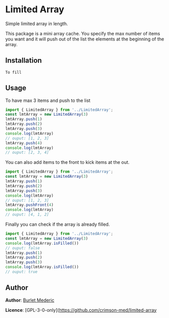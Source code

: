 # Limited Array

Simple limited array in length.

This package is a mini array cache. You specify the max number of items you want and it will push out of the list the elements at the beginning of the array.

## Installation

```
To fill
```

## Usage

To have max 3 items and push to the list

```typescript
import { LimitedArray } from '../LimitedArray';
const lmtArray = new LimitedArray(3)
lmtArray.push(1)
lmtArray.push(2)
lmtArray.push(3)
console.log(lmtArray)
// ouput: [1, 2, 3]
lmtArray.push(4)
console.log(lmtArray)
// ouput: [2, 3, 4]
```

You can also add items to the front to kick items at the out.

```typescript
import { LimitedArray } from '../LimitedArray';
const lmtArray = new LimitedArray(3)
lmtArray.push(1)
lmtArray.push(2)
lmtArray.push(3)
console.log(lmtArray)
// ouput: [1, 2, 3]
lmtArray.pushFront(4)
console.log(lmtArray)
// ouput: [4, 1, 2]
```

Finally you can check if the array is already filled.

```typescript
import { LimitedArray } from '../LimitedArray';
const lmtArray = new LimitedArray(3)
console.log(lmtArray.isFilled())
// ouput: false
lmtArray.push(1)
lmtArray.push(2)
lmtArray.push(3)
console.log(lmtArray.isFilled())
// ouput: true
```

## Author

**Author**: [Burlet Mederic](https://github.com/crimson-med)

**Licence**: [GPL-3-0-only](https://github.com/crimson-med/limited-array